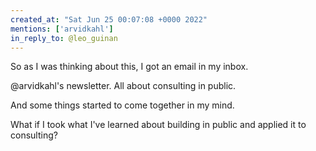 ```yaml
---
created_at: "Sat Jun 25 00:07:08 +0000 2022"
mentions: ['arvidkahl']
in_reply_to: @leo_guinan
---
```


So as I was thinking about this, I got an email in my inbox. 

@arvidkahl's newsletter. All about consulting in public.

And some things started to come together in my mind.

What if I took what I've learned about building in public and applied it to consulting?